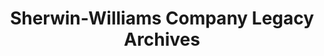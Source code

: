 ---
layout: repo
title: "Sherwin-Williams Company Legacy Archives"
id: 424
permalink: repos/424/
---